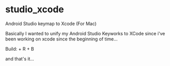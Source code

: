 # studio_xcode

Android Studio keymap to Xcode (For Mac) 


Basically I wanted to unify my Android Studio Keyworks to XCode since i've been working on xcode since the beginning of time... 

Build:
<cmd> + R 
<cmd> + B

and that's it...

